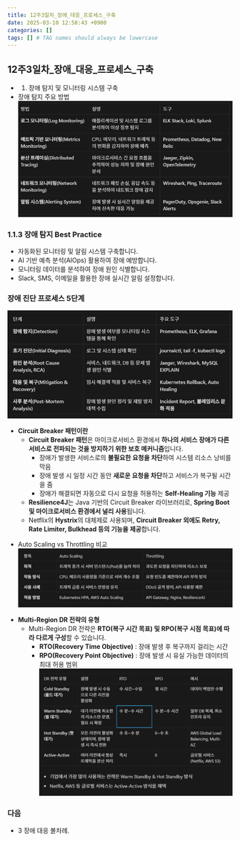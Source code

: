 ```yaml
---
title: 12주3일차_장애_대응_프로세스_구축
date: 2025-03-10 12:58:43 +0900
categories: []
tags: [] # TAG names should always be lowercase
---
```


## 12주3일차_장애_대응_프로세스_구축

- 1. 장애 탐지 및 모니터링 시스템 구축 
- 장애 탐지 주요 방법
![](assets/img/posts/2025-03-13-11-52-24.png)

### 1.1.3 **장애 탐지 Best Practice**
- 자동화된 모니터링 및 알림 시스템 구축합니다.
- AI 기반 예측 분석(AIOps) 활용하여 장애 예방합니다.
- 모니터링 데이터를 분석하여 장애 원인 식별합니다.
- Slack, SMS, 이메일을 활용한 장애 실시간 알림 설정합니다.

### 장애 진단 프로세스 5단계
![](assets/img/posts/2025-03-13-11-54-44.png)

- **Circuit Breaker 패턴이란**
    - **Circuit Breaker 패턴**은 마이크로서비스 환경에서 **하나의 서비스 장애가 다른 서비스로 전파되는 것을 방지하기 위한 보호 메커니즘**입니다.
        - 장애가 발생한 서비스로의 **불필요한 요청을 차단**하여 시스템 리소스 낭비를 막음
        - 장애 발생 시 일정 시간 동안 **새로운 요청을 차단**하고 서비스가 복구될 시간을 줌
        - 장애가 해결되면 자동으로 다시 요청을 허용하는 **Self-Healing 기능** 제공
    - **Resilience4J**는 Java 기반의 Circuit Breaker 라이브러리로, **Spring Boot 및 마이크로서비스 환경에서 널리 사용**됩니다.
    - Netflix의 **Hystrix**의 대체제로 사용되며, **Circuit Breaker 외에도 Retry, Rate Limiter, Bulkhead 등의 기능을 제공**합니다.

* Auto Scaling vs Throttling 비교
![](assets/img/posts/2025-03-13-11-58-05.png)

- **Multi-Region DR 전략의 유형**
    - Multi-Region DR 전략은 **RTO(복구 시간 목표) 및 RPO(복구 시점 목표)에 따라 다르게 구성**할 수 있습니다.
        - **RTO(Recovery Time Objective)** : 장애 발생 후 복구까지 걸리는 시간
        - **RPO(Recovery Point Objective)** : 장애 발생 시 유실 가능한 데이터의 최대 허용 범위
![](assets/img/posts/2025-03-13-12-00-16.png)

### 다음
* 3 장애 대응 볼차례.